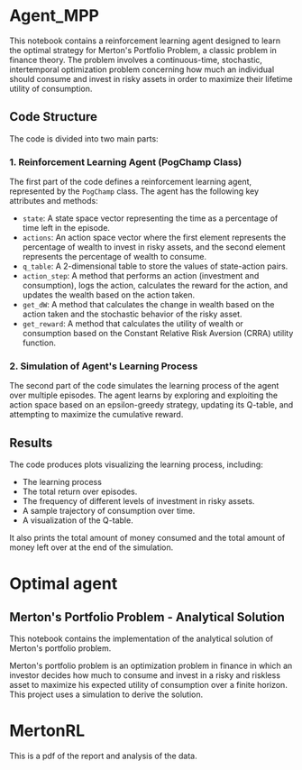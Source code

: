 # Agent_MPP

This notebook contains a reinforcement learning agent designed to learn the optimal strategy for Merton's Portfolio Problem, a classic problem in finance theory. The problem involves a continuous-time, stochastic, intertemporal optimization problem concerning how much an individual should consume and invest in risky assets in order to maximize their lifetime utility of consumption.

## Code Structure

The code is divided into two main parts:

### 1. Reinforcement Learning Agent (PogChamp Class)

The first part of the code defines a reinforcement learning agent, represented by the `PogChamp` class. The agent has the following key attributes and methods:

- `state`: A state space vector representing the time as a percentage of time left in the episode.
- `actions`: An action space vector where the first element represents the percentage of wealth to invest in risky assets, and the second element represents the percentage of wealth to consume.
- `q_table`: A 2-dimensional table to store the values of state-action pairs.
- `action_step`: A method that performs an action (investment and consumption), logs the action, calculates the reward for the action, and updates the wealth based on the action taken.
- `get_dW`: A method that calculates the change in wealth based on the action taken and the stochastic behavior of the risky asset.
- `get_reward`: A method that calculates the utility of wealth or consumption based on the Constant Relative Risk Aversion (CRRA) utility function.

### 2. Simulation of Agent's Learning Process

The second part of the code simulates the learning process of the agent over multiple episodes. The agent learns by exploring and exploiting the action space based on an epsilon-greedy strategy, updating its Q-table, and attempting to maximize the cumulative reward.

## Results

The code produces plots visualizing the learning process, including:

- The learning process
- The total return over episodes.
- The frequency of different levels of investment in risky assets.
- A sample trajectory of consumption over time.
- A visualization of the Q-table.

It also prints the total amount of money consumed and the total amount of money left over at the end of the simulation.

# Optimal agent
## Merton's Portfolio Problem - Analytical Solution

This notebook contains the implementation of the analytical solution of Merton's portfolio problem.

Merton's portfolio problem is an optimization problem in finance in which an investor decides how much to consume and invest in a risky and riskless asset to maximize his expected utility of consumption over a finite horizon. This project uses a simulation to derive the solution.

# MertonRL 

This is a pdf of the report and analysis of the data.



